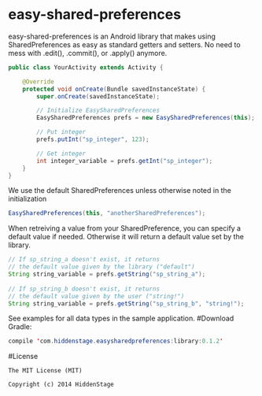 easy-shared-preferences
===========

easy-shared-preferences is an Android library that makes using SharedPreferences as easy as standard getters and setters. No need to mess with .edit(), .commit(), or .apply() anymore.

```java
public class YourActivity extends Activity {

    @Override
    protected void onCreate(Bundle savedInstanceState) {
        super.onCreate(savedInstanceState);

        // Initialize EasySharedPreferences
        EasySharedPreferences prefs = new EasySharedPreferences(this);

        // Put integer
        prefs.putInt("sp_integer", 123);

        // Get integer
        int integer_variable = prefs.getInt("sp_integer");
    }
}
```
We use the default SharedPreferences unless otherwise noted in the initialization
```java
EasySharedPreferences(this, "anotherSharedPreferences");
```
When retreiving a value from your SharedPreference, you can specify a default value if needed. Otherwise it will return a default value set by the library.
```java
// If sp_string_a doesn't exist, it returns 
// the default value given by the library ("default")
String string_variable = prefs.getString("sp_string_a");
        
// If sp_string_b doesn't exist, it returns 
// the default value given by the user ("string!")
String string_variable = prefs.getString("sp_string_b", "string!");
```
See examples for all data types in the sample application.
#Download
Gradle:
```java
compile 'com.hiddenstage.easysharedpreferences:library:0.1.2'
```
#License
```
The MIT License (MIT)

Copyright (c) 2014 HiddenStage
```
